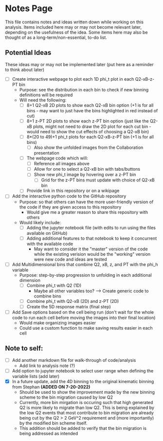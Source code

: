 # Notes Page
This file contains notes and ideas written down while working on this analysis. Items included here may or may not become relevant later, depending on the usefulness of the idea.
Some items here may also be thought of as a long-term/non-essential, to-do list.


## Potential Ideas
These ideas may or may not be implemented later (put here as a reminder to think about later)
- [ ] Create interactive webpage to plot each 1D phi_t plot in each Q2-xB-z-PT bin
    * Purpose: see the distribution in each bin to check if new binning definitions will be required
    * Will need the following:
        - [ ] 8+1 Q2-xB 2D plots to show each Q2-xB bin option (+1 is for all bins - may want to just have the bins highlighted in red instead of cut)
        - [ ] 8+1 z-PT 2D plots to show each z-PT bin option (just like the Q2-xB plots, might not need to draw the 2D plot for each cut bin - would need to show the cut effects of choosing a Q2-xB bin)
        - [ ] 8*(20 to 49)+1 phi_t plots for each Q2-xB-z-PT bin (+1 is for all bins)
            - [ ] Also show the unfolded images from the Collaboration presentation
        - [ ] The webpage code which will:
            - [ ] Reference all images above
            - [ ] Allow for one to select a Q2-xB bin with tabs/buttons
            - [ ] Show new phi_t image by hovering over a z-PT bin
                - [ ] Grid for the z-PT bins must update with choice of Q2-xB bin
        - [ ] Provide link in this repository or on a wikipage
- [ ] Add the interactive python code to the GitHub repository 
    * Purpose: so that others can have the more user-friendly version of the code if they are given access to this repository
        * Would give me a greater reason to share this repository with others
    * Would likely include:
        - [ ] Adding the jupyter notebook file (with edits to run using the files available on GitHub)
        - [ ] Adding additional features to that notebook to keep it concurrent with the available code
            * May want to consider it the "master" version of the code while the existing verision would be the "working" version were new code and ideas are tested
- [ ] Add Multidimensional bins that combine Q2, xB, z, and PT with the phi_h variable
    * Purpose: step-by-step progression to unfolding in each additional dimension
        - [ ] Combine phi_t with Q2 (1D)
            * Maybe all other variables too? --> Create generic code to combine bins
        - [ ] Combine phi_t with Q2-xB (2D) and z-PT (2D)
        - [ ] Create the 5D response matrix (final step)
- [ ] Add Save options based on the cell being run (don't wait for the whole code to run each cell before moving the images into their final location)
    * Would make organizing images easier
    * Could use a custom function to make saving results easier in each cell


## Note to self:
- [ ] Add another markdown file for walk-through of code/analysis
    * Add link to analysis note (?)
- [ ] Add option to jupyter notebook to select user range when defining the variable lists (add later)
- [x] In a future update, add the 4D binning to the original kinematic binning from Stephan **(ADDED ON 7-20-2022)**
    * Should be used to show the improvement made by the new binning scheme to the bin migration caused by low Q2
    * Currently, more bin mirgation is occuring such that high generated Q2 is more likely to migrate than low Q2. This is being explained by the low Q2 events that most contribute to bin migration are already being cut by the Q2 > 2 GeV^2 requirement and (more importantly) by the modified bin scheme itself.
    * This addition should be added to verify that the bin migration is being addressed as intended
    
